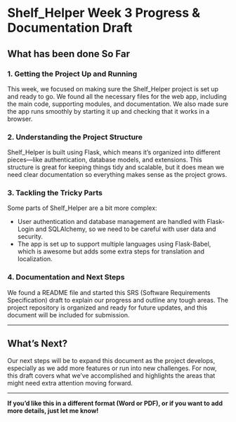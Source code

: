 # Shelf_Helper Week 3 Progress & Documentation Draft

## What has been done So Far

### 1. Getting the Project Up and Running
This week, we focused on making sure the Shelf_Helper project is set up and ready to go. We found all the necessary files for the web app, including the main code, supporting modules, and documentation. We also made sure the app runs smoothly by starting it up and checking that it works in a browser.

### 2. Understanding the Project Structure
Shelf_Helper is built using Flask, which means it’s organized into different pieces—like authentication, database models, and extensions. This structure is great for keeping things tidy and scalable, but it does mean we need clear documentation so everything makes sense as the project grows.

### 3. Tackling the Tricky Parts
Some parts of Shelf_Helper are a bit more complex:
- User authentication and database management are handled with Flask-Login and SQLAlchemy, so we need to be careful with user data and security.
- The app is set up to support multiple languages using Flask-Babel, which is awesome but adds some extra steps for translation and localization.

### 4. Documentation and Next Steps
We found a README file and started this SRS (Software Requirements Specification) draft to explain our progress and outline any tough areas. The project repository is organized and ready for future updates, and this document will be included for submission.

---

## What’s Next?
Our next steps will be to expand this document as the project develops, especially as we add more features or run into new challenges. For now, this draft covers what we’ve accomplished and highlights the areas that might need extra attention moving forward.

---

**If you’d like this in a different format (Word or PDF), or if you want to add more details, just let me know!**

